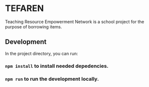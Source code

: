 # TEFAREN

Teaching Resource Empowerment Network is a school project for the purpose of borrowing items.
## Development

In the project directory, you can run:

### `npm install` to install needed depedencies.
### `npm run` to run the development locally.

